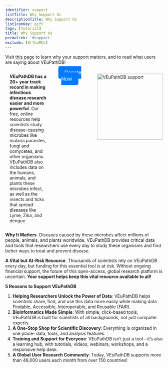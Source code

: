 ```yaml
---
identifier: support
listTitle: Why Support Us
descriptionTitle: Why Support Us
listIconKey: gift
tags: [tutorial]
title: Why Support Us
permalink: '#support'
exclude: [OrthoMCL]
---
```

<style>

p.indent {
    margin-left: 3em
}
.survey-link {
    display: block;
    text-align: center;
    align-items: center;
}
.survey-link a {
    background-color: #007BFF;
    color: white;
    padding: 10px 20px;
    text-decoration: none;
    border-radius: 5px;
    font-size: 16px;
}
.search-strategies-feature {
    margin: auto;
  }
.container {
  display: flex;
}
#col-1 {
  flex: 1; margin-left: 1em;
}
#col-2 {
  flex: 1; margin-left: 1em;
  align-items: center;
}
#col-3 {
  flex: 1; margin-left: 1em;
}
</style>

Visit <a href="/a/app/static-content/why-support.html">this page</a> to learn why your support matters, and to read what users are saying about VEuPathDB! 

<div class="search-strategies-feature">
  <section class="container">
    <div id="col-1">
      <p><b>VEuPathDB has a 20+ year track record in making infectious disease research easier and more powerful</b>. Our free, online resources help scientists study disease-causing microbes like malaria parasites, fungi and oomycetes, and other organisms. VEuPathDB also includes data on the humans, animals, and plants these microbes infect, as well as the insects and ticks that spread diseases like Lyme, Zika, and dengue.
      </p>
    </div>
    <div id="col-2" class="survey-link">
      <a href="/a/app/static-content/subscriptions.html" target="_blank">Donate Now</a>
    </div>
   <div id="col-3">
      <img style="width: 15em; margin-top: 1em; margin-left: 1em;" src="{{'/assets/images/veupathdb_sub.png' | absolute_url}}" alt="VEuPathDB support"/>
    </div>
 </section>

<p><b>Why It Matters</b>. Diseases caused by these microbes affect millions of people, animals, and plants worldwide. VEuPathDB provides critical data and tools that researchers use every day to study these organisms and find better ways to treat and prevent disease.</p>

<p><b>A Vital but At-Risk Resource</b>. Thousands of scientists rely on VEuPathDB every day, but funding for this essential tool is at risk. Without ongoing financial support, the future of this open-access, global research platform is uncertain. <b>Your support helps keep this vital resource available to all!</b></p>

<p><b>5 Reasons to Support VEuPathDB</b> 
<ol>
 <li><b>Helping Researchers Unlock the Power of Data</b>: VEuPathDB helps scientists share, find, and use this data more easily while making data Findable, Accessible, Interoperable, and Reusable (FAIR).</li>
 <li><b>Bioinformatics Made Simple</b>: With simple, click-based tools, VEuPathDB is built for scientists of all backgrounds, not just computer experts.</li>
 <li><b>A One-Stop Shop for Scientific Discovery</b>: Everything is organized in one place- data, tools, and analysis features.</li>
 <li><b>Training and Support for Everyone</b>: VEuPathDB isn’t just a tool—it’s also a learning hub, with tutorials, videos, webinars, workshops, and a responsive help desk.</li>
 <li><b>A Global User Research Community</b>: Today, VEuPathDB supports more than 46,000 users each month from over 150 countries!</li>
</ol></p>

 




   
